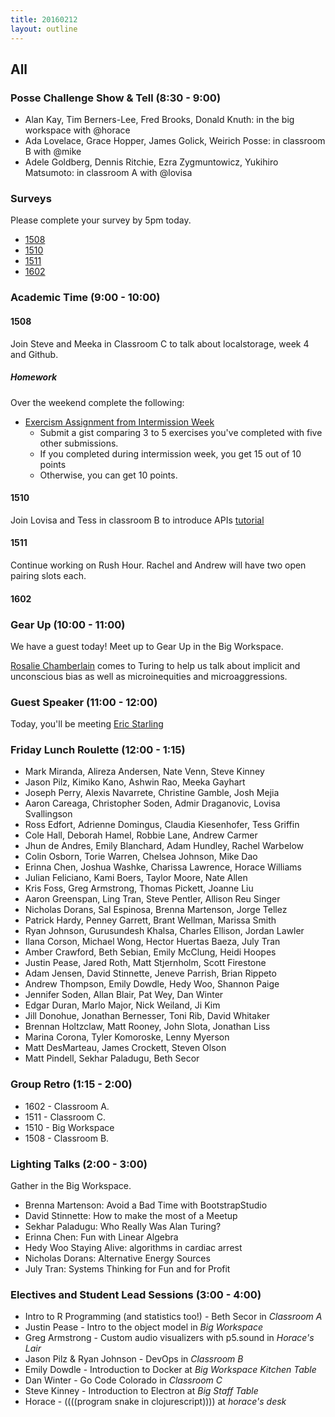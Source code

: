 ```yaml
---
title: 20160212
layout: outline
---
```

## All

### Posse Challenge Show & Tell (8:30 - 9:00)

* Alan Kay, Tim Berners-Lee, Fred Brooks, Donald Knuth: in the big workspace with @horace
* Ada Lovelace, Grace Hopper, James Golick, Weirich Posse:  in classroom B with @mike
* Adele Goldberg, Dennis Ritchie, Ezra Zygmuntowicz, Yukihiro Matsumoto: in classroom A with @lovisa

### Surveys

Please complete your survey by 5pm today.

* [1508](https://docs.google.com/forms/d/1qg3WLybAZ2PDIxFBlgWX0BPoIPtNTcrt0YYbiaiSgHM/viewform?usp=send_form)
* [1510](http://goo.gl/forms/h2NfQFC9Yx)
* [1511](https://docs.google.com/forms/d/13nMPQPl4p8CpCtTds0a04IyzxU3PVTsbmb4y-K0xPs4/viewform?usp=send_form)
* [1602](https://docs.google.com/forms/d/17DcagXgL27UZ_9Y_z-QyHzgssHDhOdndUZBR0X7MY1E/viewform)

### Academic Time (9:00 - 10:00)

#### 1508

Join Steve and Meeka in Classroom C to talk about localstorage, week 4 and Github.

##### Homework

Over the weekend complete the following:

- [Exercism Assignment from Intermission Week][esub]
  - Submit a gist comparing 3 to 5 exercises you've completed with five other submissions.
  - If you completed during intermission week, you get 15 out of 10 points
  - Otherwise, you can get 10 points.

[esub]: https://github.com/turingschool/intermission-assignments/issues/49

#### 1510

Join Lovisa and Tess in classroom B to introduce APIs [tutorial](https://github.com/turingschool/lesson_plans/blob/master/ruby_03-professional_rails_applications/pokemon_api.md)

#### 1511

Continue working on Rush Hour. Rachel and Andrew will have two open pairing slots each.

#### 1602

### Gear Up (10:00 - 11:00)

We have a guest today! Meet up to Gear Up in the Big Workspace.

[Rosalie Chamberlain](http://rosaliechamberlainconsulting.com/) comes to Turing to help us
talk about implicit and unconscious bias as well as microinequities and microaggressions.

### Guest Speaker (11:00 - 12:00)

Today, you'll be meeting [Eric Starling](http://ericstarling.com/)

### Friday Lunch Roulette (12:00 - 1:15)

* Mark Miranda, Alireza Andersen, Nate Venn, Steve Kinney
* Jason Pilz, Kimiko Kano, Ashwin Rao, Meeka Gayhart
* Joseph Perry, Alexis Navarrete, Christine Gamble, Josh Mejia
* Aaron Careaga, Christopher Soden, Admir Draganovic, Lovisa Svallingson
* Ross Edfort, Adrienne Domingus, Claudia Kiesenhofer, Tess Griffin
* Cole Hall, Deborah Hamel, Robbie Lane, Andrew Carmer
* Jhun de Andres, Emily Blanchard, Adam Hundley, Rachel Warbelow
* Colin Osborn, Torie Warren, Chelsea Johnson, Mike Dao
* Erinna Chen, Joshua Washke, Charissa Lawrence, Horace Williams
* Julian Feliciano, Kami Boers, Taylor Moore, Nate Allen
* Kris Foss, Greg Armstrong, Thomas Pickett, Joanne Liu
* Aaron Greenspan, Ling Tran, Steve Pentler, Allison Reu Singer
* Nicholas Dorans, Sal Espinosa, Brenna Martenson, Jorge Tellez
* Patrick Hardy, Penney Garrett, Brant Wellman, Marissa Smith
* Ryan Johnson, Gurusundesh Khalsa, Charles Ellison, Jordan Lawler
* Ilana Corson, Michael Wong, Hector Huertas Baeza, July Tran
* Amber Crawford, Beth Sebian, Emily McClung, Heidi Hoopes
* Justin Pease, Jared Roth, Matt Stjernholm, Scott Firestone
* Adam Jensen, David Stinnette, Jeneve Parrish, Brian Rippeto
* Andrew Thompson, Emily Dowdle, Hedy Woo, Shannon Paige
* Jennifer Soden, Allan Blair, Pat Wey, Dan Winter
* Edgar Duran, Marlo Major, Nick Weiland, Ji Kim
* Jill Donohue, Jonathan Bernesser, Toni Rib, David Whitaker
* Brennan Holtzclaw, Matt Rooney, John Slota, Jonathan Liss
* Marina Corona, Tyler Komoroske, Lenny Myerson
* Matt DesMarteau, James Crockett, Steven Olson
* Matt Pindell, Sekhar Paladugu, Beth Secor

### Group Retro (1:15 - 2:00)

* 1602 - Classroom A.
* 1511 - Classroom C.
* 1510 - Big Workspace
* 1508 - Classroom B.

### Lighting Talks (2:00 - 3:00)

Gather in the Big Workspace.

* Brenna Martenson: Avoid a Bad Time with BootstrapStudio
* David Stinnette: How to make the most of a Meetup
* Sekhar Paladugu: Who Really Was Alan Turing?
* Erinna Chen: Fun with Linear Algebra
* Hedy Woo Staying Alive: algorithms in cardiac arrest
* Nicholas Dorans: Alternative Energy Sources
* July Tran: Systems Thinking for Fun and for Profit

### Electives and Student Lead Sessions (3:00 - 4:00)

* Intro to R Programming (and statistics too!) - Beth Secor in *Classroom A*
* Justin Pease - Intro to the object model in *Big Workspace*
* Greg Armstrong - Custom audio visualizers with p5.sound in *Horace's Lair*
* Jason Pilz & Ryan Johnson - DevOps in *Classroom B*
* Emily Dowdle - Introduction to Docker at *Big Workspace Kitchen Table*
* Dan Winter - Go Code Colorado in *Classroom C*
* Steve Kinney - Introduction to Electron at *Big Staff Table*
* Horace - ((((program snake in clojurescript)))) at *horace's desk*
